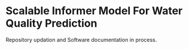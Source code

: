 <h1>Scalable Informer Model For Water Quality Prediction</h1>
<p>Repository updation and Software documentation in process.<br>

  
